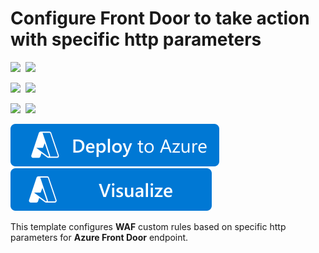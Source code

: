 # Configure Front Door to take action with specific http parameters 

<IMG SRC="https://azurequickstartsservice.blob.core.windows.net/badges/201-front-door-waf-http-params/PublicLastTestDate.svg" />&nbsp;
<IMG SRC="https://azurequickstartsservice.blob.core.windows.net/badges/201-front-door-waf-http-params/PublicDeployment.svg" />&nbsp;

<IMG SRC="https://azurequickstartsservice.blob.core.windows.net/badges/201-front-door-waf-http-params/FairfaxLastTestDate.svg" />&nbsp;
<IMG SRC="https://azurequickstartsservice.blob.core.windows.net/badges/201-front-door-waf-http-params/FairfaxDeployment.svg" />&nbsp;

<IMG SRC="https://azurequickstartsservice.blob.core.windows.net/badges/201-front-door-waf-http-params/BestPracticeResult.svg" />&nbsp;
<IMG SRC="https://azurequickstartsservice.blob.core.windows.net/badges/201-front-door-waf-http-params/CredScanResult.svg" />&nbsp;

<a href="https://portal.azure.com/#create/Microsoft.Template/uri/https%3A%2F%2Fraw.githubusercontent.com%2FAzure%2Fazure-quickstart-templates%2Fmaster%2F201-front-door-waf-http-params%2Fazuredeploy.json" target="_blank">
    <img src="https://raw.githubusercontent.com/Azure/azure-quickstart-templates/master/1-CONTRIBUTION-GUIDE/images/deploytoazure.svg"/>
</a>
<a href="http://armviz.io/#/?load=https%3A%2F%2Fraw.githubusercontent.com%2FAzure%2Fazure-quickstart-templates%2Fmaster%2F201-front-door-waf-http-params%2Fazuredeploy.json" target="_blank">
<img src="https://raw.githubusercontent.com/Azure/azure-quickstart-templates/master/1-CONTRIBUTION-GUIDE/images/visualizebutton.svg"/>
</a>

This template configures **WAF** custom rules based on specific http parameters for **Azure Front Door** endpoint.
